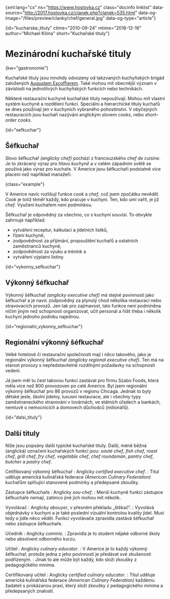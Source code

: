
{xml:lang="cs" ns="https://www.hostovka.cz" class="docinfo linklist" data-source="http://2017.hostovka.cz/clanek.php?clanek=535.html" data-og-image="/files/preview/clanky/chef/general.jpg" data-og-type="article"}

{id="kucharske_tituly" ctime="2010-09-24" mtime="2018-12-16" author="Michael Klíma" short="Kuchařské tituly"}

# Mezinárodní kuchařské tituly

<!-- generated attribute kw by user_udpatekw.sh on 2019-02-23, do not edit -->

{kw="gastronomie"}

Kuchařské tituly jsou mnohdy odvozeny od takzvaných kuchyňských brigád založených [Augustem Escoffierem][1]. Také mohou mít obecnější význam v závislosti na jednotlivých kuchyňských funkcích nebo technikách.

Některé restaurační kuchyně kuchařské tituly nepoužívají. Mohou mít vlastní systém kuchyně a rozdělení funkcí. Speciální a hierarchické tituly kuchařů se dnes používají jen v kuchyních vybraného pohostinství. V obyčejných restauracích jsou kuchaři nazýváni anglickým slovem _cooks_, nebo _short–order cooks_.

{id="sefkuchar"}

## Šéfkuchař

Slovo šéfkuchař _(anglicky chef)_ pochází z francouzského _chef de cuisine_. Je to zkrácený výraz pro _hlavu kuchyně_ a v celém západním světě se používá jako výraz pro kuchaře. V Americe jsou šéfkuchaři podstatně více placeni než například manažeři.

{class="example"}

V Americe navíc rozlišují funkce _cook_ a _chef_, což jsem zpočátku nevěděl. _Cook_ je totiž téměř každý, kdo pracuje v kuchyni. Ten, kdo umí vařit, je již _chef_. Vyučení kuchařem není podmínkou.

Šéfkuchař je odpovědný za všechno, co s kuchyní souvisí. To obvykle zahrnuje například:

  * vytváření receptur, kalkulací a jídelních lístků,
  * řízení kuchyně,
  * zodpovědnost za přijímání, propouštění kuchařů a ostatních zaměstnanců kuchyně,
  * zodpovědnost za výuku a trénink a
  * vytváření výplatní listiny.

{id="vykonny_sefkuchar"}

## Výkonný šéfkuchař

Výkonný šéfkuchař _(anglicky executive chef)_ má stejné povinnosti jako šéfkuchař a je navíc zodpovědný za plynulý chod několika restaurací nebo stravovacích provozů. Jen tak pro zajímavost, tato funkce není podmíněna ničím jiným než schopností organizovat, učit personál a řídit třeba i několik kuchyní jednoho podniku najednou.

{id="regionalni\_vykonny\_sefkuchar"}

## Regionální výkonný šéfkuchař

Velké hotelové či restaurační společnosti mají i něco takového, jako je regionální výkonný šéfkuchař _(anglicky regional executive chef)_. Ten má na starost provozy s nepředstavitelně rozdílnými požadavky na schopnosti vedení.

Já jsem měl tu čest takovou funkci zastávat pro firmu Szabo Foods, která měla více než 800 provozoven po celé Americe. Byl jsem regionální výkonný šéfkuchař pro 86 provozů v regionu Chicaga. Jednak to byly dětské jesle, školní jídelny, luxusní restaurace, ale i všechny typy zaměstnaneckého stravování v továrnách, ve státních úřadech a bankách, nemluvě o nemocnicích a domovech důchodců (milionářů).

{id="dalsi_tituly"}

## Další tituly

Níže jsou popsány další typické kuchařské tituly. Další, méně běžná (anglická) označení kuchařských funkcí jsou: _sauté chef_, _fish chef_, _roast chef_, _grill chef_, _fry chef_, _vegetable chef_, _chef roundsman_, _pantry chef_, _butcher_ a _pastry chef_.

Cetifikovaný výkonný šéfkuchař
:   Anglicky _certified executive chef_.
:   Titul uděluje americká kulinářská federace _(American Culinary Federation)_ kuchařům splňující stanovené podmínky a předepsané zkoušky.

Zástupce šéfkuchaře
:   Anglicky _sou-chef_.
:   Menší kuchyně funkci zástupce šéfkuchaře nemají, zatímco jiné jich mohou mít několik.

Vyvolávač
:   Anglicky _abouyer_, v přesném překladu „štěkač“.
:   Vyvolává objednávky v kuchyni a je také poslední vizuální kontrolou kvality jídel. Musí tedy o jídle něco vědět. Funkci vyvolávače zpravidla zastává šéfkuchař nebo zástupce šéfkuchaře.

Učedník
:   Anglicky _commis_.
:   Zpravidla je to student nějaké odborné školy nebo absolvent odborného kurzu.

Učitel
:   Anglicky _culinary educator_.
:   V Americe je to každý výkonný šéfkuchař, protože jedna z jeho povinností je předávat své zkušenosti podřízeným.
:   Jinak to ale může být každý, kdo složí zkoušky z pedagogického minima.

Certifikovaný učitel
:   Anglicky _certified culinary educator_.
:   Titul uděluje americká kulinářská federace _(American Culinary Federation)_ každému žadateli s prokázanou praxí, který složí zkoušky z pedagogického minima a předepsaných znalostí.

 [1]: https://cs.wikipedia.org/wiki/Auguste_Escoffier

